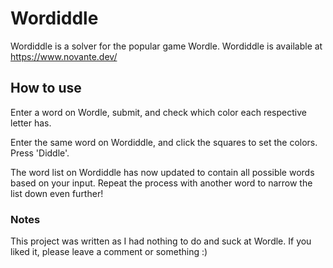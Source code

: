 # Wordiddle

Wordiddle is a solver for the popular game Wordle. Wordiddle is available at https://www.novante.dev/

## How to use

Enter a word on Wordle, submit, and check which color each respective letter has. 

Enter the same word on Wordiddle, and click the squares to set the colors. 
Press 'Diddle'. 

The word list on Wordiddle has now updated to contain all possible words based on your input.
Repeat the process with another word to narrow the list down even further!

### Notes

This project was written as I had nothing to do and suck at Wordle. If you liked it, please leave a comment or something :)
